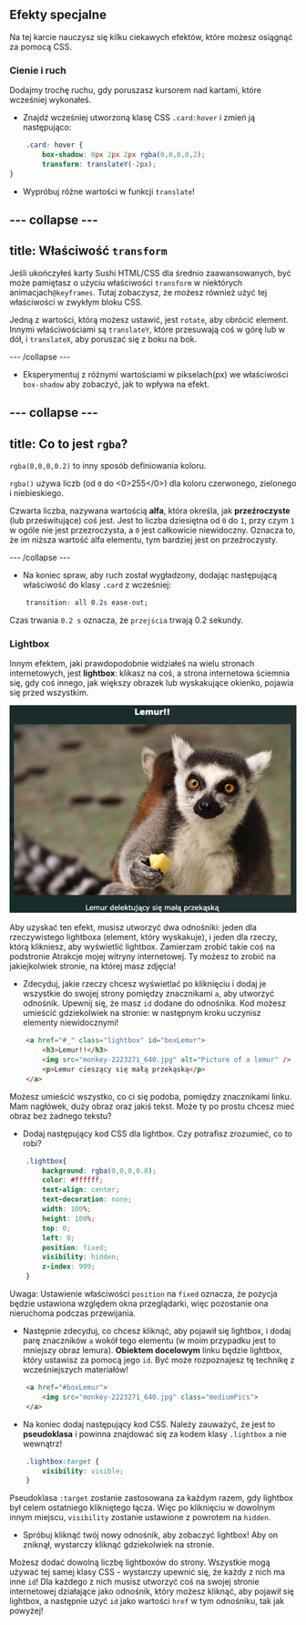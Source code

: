 ## Efekty specjalne

Na tej karcie nauczysz się kilku ciekawych efektów, które możesz osiągnąć za pomocą CSS.

### Cienie i ruch

Dodajmy trochę ruchu, gdy poruszasz kursorem nad kartami, które wcześniej wykonałeś.

+ Znajdź wcześniej utworzoną klasę CSS `.card:hover` i zmień ją następująco:

```css
    .card: hover {
        box-shadow: 0px 2px 2px rgba(0,0,0,0,2); 
        transform: translateY(-2px);
}
```

+ Wypróbuj różne wartości w funkcji `translate`!

## \--- collapse \---

## title: Właściwość `transform`

Jeśli ukończyłeś karty Sushi HTML/CSS dla średnio zaawansowanych, być może pamiętasz o użyciu właściwości `transform` w niektórych animacjach`@keyframes`. Tutaj zobaczysz, że możesz również użyć tej właściwości w zwykłym bloku CSS.

Jedną z wartości, którą możesz ustawić, jest `rotate`, aby obrócić element. Innymi właściwościami są `translateY`, które przesuwają coś w górę lub w dół, i `translateX`, aby poruszać się z boku na bok.

\--- /collapse \---

+ Eksperymentuj z różnymi wartościami w pikselach(px) we właściwości `box-shadow` aby zobaczyć, jak to wpływa na efekt. 

## \--- collapse \---

## title: Co to jest `rgba`?

`rgba(0,0,0,0.2)` to inny sposób definiowania koloru.

`rgba()` używa liczb (od `0` do <0>255</0>) dla koloru czerwonego, zielonego i niebieskiego.

Czwarta liczba, nazywana wartością **alfa**, która określa, jak **przeźroczyste** (lub prześwitujące) coś jest. Jest to liczba dziesiętna od `0` do `1`, przy czym `1` w ogóle nie jest przezroczysta, a `0` jest całkowicie niewidoczny. Oznacza to, że im niższa wartość alfa elementu, tym bardziej jest on przeźroczysty.

\--- /collapse \---

+ Na koniec spraw, aby ruch został wygładzony, dodając następującą właściwość do klasy `.card` z wcześniej: 

```css
    transition: all 0.2s ease-out;
```

Czas trwania `0.2 s` oznacza, że `przejścia` trwają 0.2 sekundy.

### Lightbox

Innym efektem, jaki prawdopodobnie widziałeś na wielu stronach internetowych, jest **lightbox**: klikasz na coś, a strona internetowa ściemnia się, gdy coś innego, jak większy obrazek lub wyskakujące okienko, pojawia się przed wszystkim.

![Efekt Lightbox w akcji](images/lightboxLemur.png)

Aby uzyskać ten efekt, musisz utworzyć dwa odnośniki: jeden dla rzeczywistego lightboxa (element, który wyskakuje), i jeden dla rzeczy, którą klikniesz, aby wyświetlić lightbox. Zamierzam zrobić takie coś na podstronie Atrakcje mojej witryny internetowej. Ty możesz to zrobić na jakiejkolwiek stronie, na której masz zdjęcia!

+ Zdecyduj, jakie rzeczy chcesz wyświetlać po kliknięciu i dodaj je wszystkie do swojej strony pomiędzy znacznikami `a`, aby utworzyć odnośnik. Upewnij się, że masz `id` dodane do odnośnika. Kod możesz umieścić gdziekolwiek na stronie: w następnym kroku uczynisz elementy niewidocznymi!

```html
    <a href="#_" class="lightbox" id="boxLemur">
        <h3>Lemur!!</h3>
        <img src="monkey-2223271_640.jpg" alt="Picture of a lemur" />
        <p>Lemur cieszący się małą przekąską</p>
    </a>
```

Możesz umieścić wszystko, co ci się podoba, pomiędzy znacznikami linku. Mam nagłówek, duży obraz oraz jakiś tekst. Może ty po prostu chcesz mieć obraz bez żadnego tekstu?

+ Dodaj następujący kod CSS dla lightbox. Czy potrafisz zrozumieć, co to robi?

```css
    .lightbox{
        background: rgba(0,0,0,0.8);
        color: #ffffff;
        text-align: center;
        text-decoration: none;
        width: 100%;
        height: 100%;
        top: 0;
        left: 0;
        position: fixed;
        visibility: hidden;
        z-index: 999;
    }
```

Uwaga: Ustawienie właściwości `position` na `fixed` oznacza, że pozycja będzie ustawiona względem okna przeglądarki, więc pozostanie ona nieruchoma podczas przewijania.

+ Następnie zdecyduj, co chcesz kliknąć, aby pojawił się lightbox, i dodaj parę znaczników `a` wokół tego elementu (w moim przypadku jest to mniejszy obraz lemura). **Obiektem docelowym** linku będzie lightbox, który ustawisz za pomocą jego `id`. Być może rozpoznajesz tę technikę z wcześniejszych materiałów!

```html
    <a href="#boxLemur">
        <img src="monkey-2223271_640.jpg" class="mediumPics">
    </a>
```

+ Na koniec dodaj następujący kod CSS. Należy zauważyć, że jest to **pseudoklasa** i powinna znajdować się za kodem klasy `.lightbox` a nie wewnątrz!

```css
    .lightbox:target {
        visibility: visible;
    }
```

Pseudoklasa `:target` zostanie zastosowana za każdym razem, gdy lightbox był celem ostatniego klikniętego łącza. Więc po kliknięciu w dowolnym innym miejscu, `visibility` zostanie ustawione z powrotem na `hidden`.

+ Spróbuj kliknąć twój nowy odnośnik, aby zobaczyć lightbox! Aby on zniknął, wystarczy kliknąć gdziekolwiek na stronie.

Możesz dodać dowolną liczbę lightboxów do strony. Wszystkie mogą używać tej samej klasy CSS - wystarczy upewnić się, że każdy z nich ma inne `id`! Dla każdego z nich musisz utworzyć coś na swojej stronie internetowej działające jako odnośnik, który możesz kliknąć, aby pojawił się lightbox, a następnie użyć `id` jako wartości `href` w tym odnośniku, tak jak powyżej!